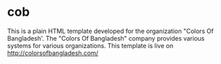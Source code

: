# cob
This is a plain HTML template developed for the organization "Colors Of Bangladesh'. The "Colors Of Bangladesh" company provides various systems for various organizations.
This template is live on http://colorsofbangladesh.com/
